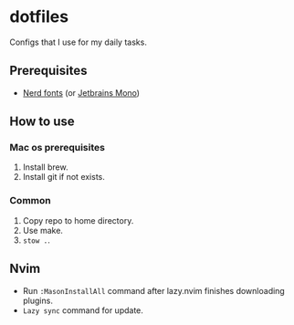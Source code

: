# dotfiles

Configs that I use for my daily tasks.

## Prerequisites

- [Nerd fonts](https://www.nerdfonts.com/) (or [Jetbrains Mono](https://www.jetbrains.com/lp/mono/))

## How to use

### Mac os prerequisites

1) Install brew.
2) Install git if not exists.

### Common
1) Copy repo to home directory.
2) Use make.
3) `stow .`.

## Nvim 

- Run `:MasonInstallAll` command after lazy.nvim finishes downloading plugins.
- `Lazy sync` command for update.
